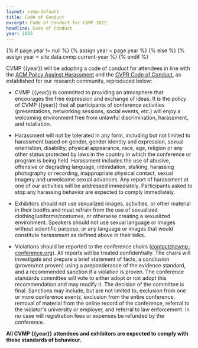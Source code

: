```yaml
---
layout: cvmp-default
title: Code of Conduct
excerpt: Code of Conduct for CVMP 2025
headline: Code of Conduct
year: 2025
---
```


{% if page.year != null %}
    {% assign year = page.year %}
{% else %}
    {% assign year = site.data.cvmp.current-year %}
{% endif %}

CVMP {{year}} will be adopting a code of conduct for attendees in line with the [ACM Policy Against Harassment](https://www.acm.org/about-acm/policy-against-harassment) and the [CVPR Code of Conduct](https://cvpr2022.thecvf.com/node/27), as established for our research community, reproduced below:

* CVMP {{year}} is committed to providing an atmosphere that encourages the free expression and exchange of ideas. It is the policy of CVMP {{year}} that all participants of conference activities (presentations, networking sessions, social events, etc.) will enjoy a welcoming environment free from unlawful discrimination, harassment, and retaliation.

* Harassment will not be tolerated in any form, including but not limited to harassment based on gender, gender identity and expression, sexual orientation, disability, physical appearance, race, age, religion or any other status protected by laws in the country in which the conference or program is being held. Harassment includes the use of abusive, offensive or degrading language, intimidation, stalking, harassing photography or recording, inappropriate physical contact, sexual imagery and unwelcome sexual advances. Any report of harassment at one of our activities will be addressed immediately. Participants asked to stop any harassing behavior are expected to comply immediately.

* Exhibitors should not use sexualized images, activities, or other material in their booths and must refrain from the use of sexualized clothing/uniforms/costumes, or otherwise creating a sexualized environment. Speakers should not use sexual language or images without scientific purpose, or any language or images that would constitute harassment as defined above in their talks.

* Violations should be reported to the conference chairs ([contact@cvmp-conference.org](mailto:contact@cvmp-conference.org)). All reports will be treated confidentially. The chairs will investigate and prepare a brief statement of facts, a conclusion (proven/not proven) using a preponderance of the evidence standard, and a recommended sanction if a violation is proven. The conference standards committee will vote to either adopt or not adopt this recommendation and may modify it. The decision of the committee is final. Sanctions may include, but are not limited to, exclusion from one or more conference events, exclusion from the entire conference, removal of material from the online record of the conference, referral to the violator's university or employer, and referral to law enforcement. In no case will registration fees or expenses be refunded by the conference.

**All CVMP {{year}} attendees and exhibitors are expected to comply with these standards of behaviour.**